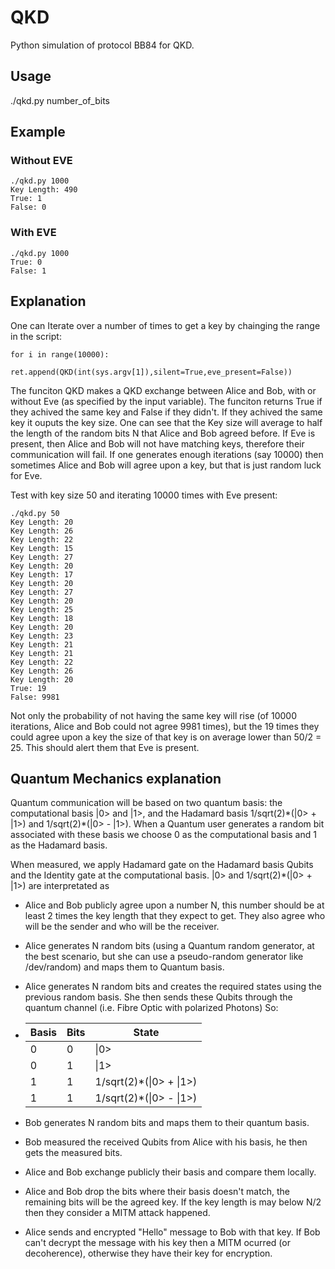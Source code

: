 # QKD
Python simulation of protocol BB84 for QKD.

## Usage
./qkd.py number_of_bits

## Example
### Without EVE
```
./qkd.py 1000 
Key Length: 490
True: 1
False: 0
```

### With EVE
```
./qkd.py 1000 
True: 0
False: 1
```
## Explanation

One can Iterate over a number of times to get a key by chainging the range in the script:
```
for i in range(10000):
		ret.append(QKD(int(sys.argv[1]),silent=True,eve_present=False))
```

The funciton QKD makes a QKD exchange between Alice and Bob, with or without Eve (as specified by the input variable). The funciton returns True if they achived the same key and False if they didn't. If they achived the same key it ouputs the key size.
One can see that the Key size will average to half the length of the random bits N that Alice and Bob agreed before.
If Eve is present, then Alice and Bob will not have matching keys, therefore their communication will fail. If one generates enough iterations (say 10000) then sometimes Alice and Bob will agree upon a key, but that is just random luck for Eve.

Test with key size 50 and iterating 10000 times with Eve present:
```
./qkd.py 50
Key Length: 20
Key Length: 26
Key Length: 22
Key Length: 15
Key Length: 27
Key Length: 20
Key Length: 17
Key Length: 20
Key Length: 27
Key Length: 20
Key Length: 25
Key Length: 18
Key Length: 20
Key Length: 23
Key Length: 21
Key Length: 21
Key Length: 22
Key Length: 26
Key Length: 20
True: 19
False: 9981
```

Not only the probability of not having the same key will rise (of 10000 iterations, Alice and Bob could not agree 9981 times), but the 19 times they could agree upon a key the size of that key is on average lower than 50/2 = 25. This should alert them that Eve is present.

## Quantum Mechanics explanation

Quantum communication will be based on two quantum basis: the computational basis \|0\> and \|1\>, and the Hadamard basis 1/sqrt(2)\*(\|0\> + \|1\>) and 1/sqrt(2)\*(\|0\> - \|1\>). When a Quantum user generates a random bit associated with these basis we choose 0 as the computational basis and 1 as the Hadamard basis.

When measured, we apply Hadamard gate on the Hadamard basis Qubits and the Identity gate at the computational basis. |0> and 1/sqrt(2)\*(|0> + |1>) are interpretated as 

- Alice and Bob publicly agree upon a number N, this number should be at least 2 times the key length that they expect to get. They also agree who will be the sender and who will be the receiver.
- Alice generates N random bits (using a Quantum random generator, at the best scenario, but she can use a pseudo-random generator like /dev/random) and maps them to Quantum basis.
- Alice generates N random bits and creates the required states using the previous random basis. She then sends these Qubits through the quantum channel (i.e. Fibre Optic with polarized Photons) So:
	
-	Basis | Bits | State
	------| -----|-----
	0     | 0    | \|0\>
	0     | 1    | \|1\>
	1     | 1    | 1/sqrt(2)\*(\|0\> + \|1\>)
	1     | 1    | 1/sqrt(2)\*(\|0\> - \|1\>)
- Bob generates N random bits and maps them to their quantum basis.
- Bob measured the received Qubits from Alice with his basis, he then gets the measured bits.
- Alice and Bob exchange publicly their basis and compare them locally.
- Alice and Bob drop the bits where their basis doesn't match, the remaining bits will be the agreed key. If the key length is may below N/2 then they consider a MITM attack happened.
- Alice sends and encrypted "Hello" message to Bob with that key. If Bob can't decrypt the message with his key then a MITM ocurred (or decoherence), otherwise they have their key for encryption.
